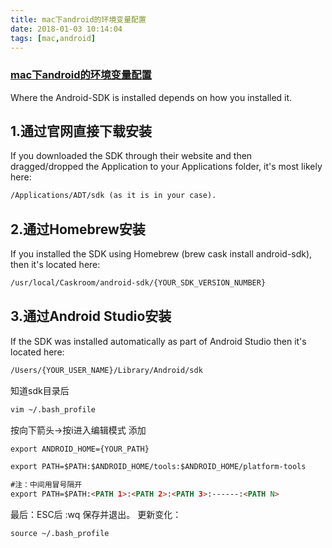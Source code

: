```yaml
---
title: mac下android的环境变量配置
date: 2018-01-03 10:14:04
tags: [mac,android]
---
```

### [mac下android的环境变量配置](https://stackoverflow.com/questions/19986214/setting-android-home-enviromental-variable-on-mac-os-x)
Where the Android-SDK is installed depends on how you installed it.
## 1.通过官网直接下载安装
If you downloaded the SDK through their website and then dragged/dropped the Application to your Applications folder, it's most likely here:
```html
/Applications/ADT/sdk (as it is in your case).
```

## 2.通过Homebrew安装
If you installed the SDK using Homebrew (brew cask install android-sdk), then it's located here:
```html
/usr/local/Caskroom/android-sdk/{YOUR_SDK_VERSION_NUMBER}
```

## 3.通过Android Studio安装
If the SDK was installed automatically as part of Android Studio then it's located here:
```html
/Users/{YOUR_USER_NAME}/Library/Android/sdk
```


知道sdk目录后
```html
vim ~/.bash_profile
```
按向下箭头->按i进入编辑模式
添加
```html
export ANDROID_HOME={YOUR_PATH}
```

```html
export PATH=$PATH:$ANDROID_HOME/tools:$ANDROID_HOME/platform-tools

#注：中间用冒号隔开
export PATH=$PATH:<PATH 1>:<PATH 2>:<PATH 3>:------:<PATH N>
```

最后：ESC后 :wq 保存并退出。
更新变化：
```html
source ~/.bash_profile
```
